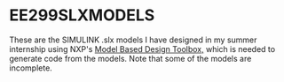 # EE299SLXMODELS
These are the SIMULINK .slx models I have designed in my summer internship using NXP's [Model Based Design Toolbox,](https://www.nxp.com/support/developer-resources/run-time-software/automotive-software-and-tools/model-based-design-toolbox:MC_TOOLBOX) which is needed to generate code from the models. Note that some of the models are incomplete.
